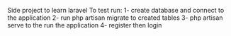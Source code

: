 Side project to learn laravel
To test run:
1- create database and connect to the application 
2- run php artisan migrate to created tables
3- php artisan serve to the run the application
4- register then login
